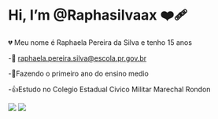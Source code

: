 # Hi, I’m @Raphasilvaax :mending_heart:

:broken_heart: Meu nome é Raphaela Pereira da Silva e tenho 15 anos

-:love_letter: raphaela.pereira.silva@escola.pr.gov.br

-:speech_balloon:Fazendo o primeiro ano do ensino medio

-:thumbsup:Estudo no Colegio Estadual Civico Militar Marechal Rondon

![](https://img.shields.io/badge/Scratch-4D97FF?style=for-the-badge&logo=Scratch&logoColor=white)
![](https://img.shields.io/badge/JavaScript-323330?style=for-the-badge&logo=javascript&logoColor=F7DF1E)
